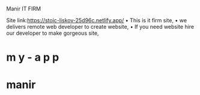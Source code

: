 ﻿Manir IT FIRM

Site link:https://stoic-liskov-25d96c.netlify.app/
•	This is it firm site,
•	 we delivers remote web developer to create website,
•	If you need website hire our developer to make gorgeous site,

#   m y - a p p  
 # manir
